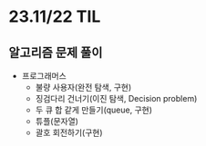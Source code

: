 # 23.11/22 TIL

## 알고리즘 문제 풀이

- 프로그래머스
  - 불량 사용자(완전 탐색, 구현)
  - 징검다리 건너기(이진 탐색, Decision problem)
  - 두 큐 합 같게 만들기(queue, 구현)
  - 튜플(문자열)
  - 괄호 회전하기(구현)
